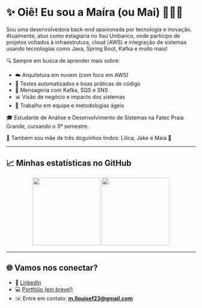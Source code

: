 # ✨ Oiê! Eu sou a Maíra (ou Mai) 👩🏾‍💻

Sou uma desenvolvedora back-end apaixonada por tecnologia e inovação. Atualmente, atuo como estagiária no Itaú Unibanco, onde participo de projetos voltados à infraestrutura, cloud (AWS) e integração de sistemas usando tecnologias como Java, Spring Boot, Kafka e muito mais!

🔍 Sempre em busca de aprender mais sobre:
- ☁️ Arquitetura em nuvem (com foco em AWS)
- 🧪 Testes automatizados e boas práticas de código
- 🔄 Mensageria com Kafka, SQS e SNS
- 📊 Visão de negócio e impacto dos sistemas
- 🤝 Trabalho em equipe e metodologias ágeis

🎓 Estudante de Análise e Desenvolvimento de Sistemas na Fatec Praia Grande, cursando o 3º semestre.

🐶 Também sou mãe de três doguinhos lindos: Lilica, Jake e Maia 🐾

---

## 📈 Minhas estatísticas no GitHub

<p align="center">
  <img height="180em" src="https://github-readme-stats.vercel.app/api?username=maira-dev&show_icons=true&theme=tokyonight&include_all_commits=true&count_private=true"/>
  <img height="180em" src="https://github-readme-stats.vercel.app/api/top-langs/?username=maira-dev&layout=compact&langs_count=7&theme=tokyonight"/>
</p>

---

## 🌐 Vamos nos conectar?

- 💼 [LinkedIn](https://www.linkedin.com/in/maira-silverio/)
- 💻 [Portfólio (em breve!)]()
- ✉️ Entre em contato: **m.llouisef23@gmail.com**
